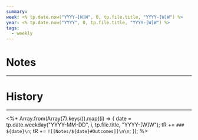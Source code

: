 ```yaml
---
summary: 
week: <% tp.date.now("YYYY-[W]W", 0, tp.file.title, "YYYY-[W]W") %>
year: <% tp.date.now("YYYY", 0, tp.file.title, "YYYY-[W]W") %>
tags:
  - weekly
---
```

# Notes
***

# History
***

<%*
Array.from(Array(7).keys()).map((i) => {
  date = tp.date.weekday("YYYY-MM-DD", i, tp.file.title, "YYYY-[W]W");
  tR += `### ${date}\n`;
  tR += `![[Notes/${date}#Outcomes]]\n\n`;
});
%>
